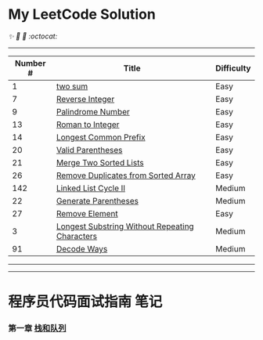 # My LeetCode Solution

_:sparkles: :rocket: :metal: :octocat:_

----
Number # | Title | Difficulty
--|-------|-------------
1| [two sum](../master/notes/1_twosum.md)| Easy
7| [Reverse Integer]() | Easy
9| [Palindrome Number ]() | Easy
13| [Roman to Integer]() | Easy
14| [Longest Common Prefix]()|Easy
20| [Valid Parentheses]() | Easy
21| [Merge Two Sorted Lists]() | Easy
26| [Remove Duplicates from Sorted Array]()| Easy
142| [Linked List Cycle II]() | Medium
22| [Generate Parentheses](../master/notes/22_Generate%20Parentheses.md)|Medium
27 | [Remove Element]()| Easy
3 | [Longest Substring Without Repeating Characters](../master/notes/3_Longest%20Substring%20Without%20Repeating%20Characters.md) | Medium
91 | [Decode Ways](../master/notes/91_Decode%20Ways.md) | Medium

-----------
-----------

# 程序员代码面试指南 笔记
### 第一章 [栈和队列](../master/程序员代码面试指南_笔记/1_栈和队列.md)
